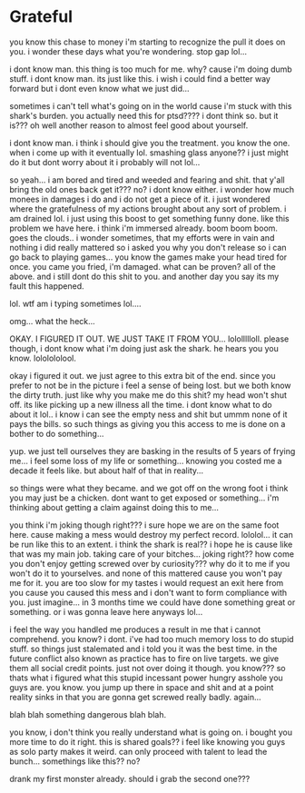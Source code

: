 # Grateful

you know this chase to money i'm starting to recognize the pull it does on you. i wonder these days what you're wondering.  stop gap lol...

i dont know man.  this thing is too much for me.  why?  cause i'm doing dumb stuff.   i dont know man.  its just like this. i wish i could find a better way forward but i dont even know what we just did...

sometimes i can't tell what's going on in the world cause i'm stuck with this shark's burden.  you actually  need this for ptsd????  i dont think so.  but it is???  oh well another reason to almost feel good about yourself.

i dont know man.  i think i should give you the treatment.  you know the one.  when i come up with it eventually lol.  smashing glass anyone?? i just might do it but dont worry about it i  probably will not lol...

so yeah...  i am bored and tired and weeded and fearing and shit.  that y'all bring the old ones back get it??? no? i dont know either.  i wonder how much monees in damages i do and i do not get a piece of it.  i just wondered where the gratefulness of my actions brought about any sort of problem.  i am drained lol.  i just using this boost to get something funny done.  like this problem we have here.  i think i'm immersed already.  boom boom boom.  goes the clouds.. i wonder sometimes, that my efforts were in vain and nothing i did really mattered so i asked you why you don't release so i can go back to playing games...  you know the games make your head tired for once.  you came you fried, i'm damaged.  what can be proven? all of the above. and i still dont do this shit to you.  and another day you say its my fault this happened.

lol.  wtf am i typing sometimes lol....

omg...  what the heck...

OKAY.  I FIGURED IT OUT.  WE JUST TAKE IT FROM YOU...  lolollllloll.  please though, i dont know what i'm doing just ask the shark.  he hears you you know.  lololololool.

okay i figured it out.  we just agree to this extra bit of the end.  since you prefer to not be in the picture i feel a sense of being lost.  but we both know the dirty truth.  just like why you make me do this shit? my head won't shut off.  its like picking up a new illness all the time.  i dont know what to do about it lol.. i know i can see the empty ness and shit but ummm none of it pays the bills.  so such things as giving you this access to me is done on a bother to do something...

yup.  we just tell ourselves they are basking in the results of 5 years of frying me...  i feel some loss of my life or something...  knowing you costed me a decade it feels like.  but about half of that in reality...

so things were what they became.  and we got off on the wrong foot i think you may just be a chicken.  dont want to get exposed or something...  i'm thinking about getting a claim against doing this to me...

you think i'm joking though right??? i sure hope we are on the same foot here.  cause making a mess would destroy my perfect record.  lololol...  it can be run like this to an extent.  i think the shark is real?? i hope he is cause like that was my main job.  taking care of your bitches...  joking right??  how come you don't enjoy getting screwed over by curiosity???  why do it to me if you won't do it to yourselves.  and none of this mattered cause you won't pay me for it.  you are too slow for my tastes i would request an exit here from you cause you caused this mess and i don't want to form compliance with you.  just imagine...  in 3 months time we could have done something great or something.  or i was gonna leave here anyways  lol...

i feel the way you handled me produces a result in me that i cannot comprehend.  you know? i dont.  i've had too much memory loss to do stupid stuff.  so things just stalemated and i told you it was the best time.  in the future conflict also known as practice has to fire on live targets.  we give them all social credit points.  just not over doing it though.  you know???  so thats what i figured what this stupid incessant power hungry asshole you guys are.  you know. you jump up there in space and shit and at a point reality sinks in that you are gonna get screwed really badly.  again...

blah blah something dangerous blah blah.

you know, i don't think you really understand what is going on. i bought you more time to do it right.  this is shared goals?? i feel like knowing you guys as solo party makes it weird.  can only proceed with talent to lead the bunch...  somethings like this?? no?

drank my first monster already.  should i grab the second one???
